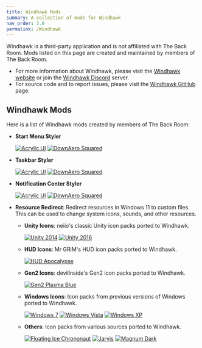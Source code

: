 ```yaml
---
title: Windhawk Mods
summary: A collection of mods for Windhawk
nav_order: 3.0
permalink: /Windhawk
---
```


Windhawk is a third-party application and is not affiliated with The Back Room. Mods listed on this page are created and maintained by members of The Back Room.
- For more information about Windhawk, please visit the [Windhawk website](https://windhawk.net) or join the [Windhawk Discord](https://discord.com/servers/windhawk-923944342991818753) server.
- For source code and to report issues, please visit the [Windhawk GitHub](https://github.com/ramensoftware/windhawk) page.

## Windhawk Mods
Here is a list of Windhawk mods created by members of The Back Room:

- **Start Menu Styler**

    [![Acrylic UI](https://img.shields.io/badge/Acrylic%20UI-black?style=for-the-badge&logo=codecrafters&logoColor=white&logoSize=auto&labelColor=blue&color=black&cacheSeconds=3600)](https://the-back-room.info/Windhawk/StartMenuStyler/AcrylicUI) 
    [![DownAero Squared](https://img.shields.io/badge/DownAero%20Squared-black?style=for-the-badge&logo=codecrafters&logoColor=white&logoSize=auto&labelColor=blue&color=black&cacheSeconds=3600)](https://the-back-room.info/Windhawk/StartMenuStyler/DownAeroSquared)

- **Taskbar Styler**

    [![Acrylic UI](https://img.shields.io/badge/Acrylic%20UI-black?style=for-the-badge&logo=codecrafters&logoColor=white&logoSize=auto&labelColor=blue&color=black&cacheSeconds=3600)](https://the-back-room.info/Windhawk/TaskbarStyler/AcrylicUI) 
    [![DownAero Squared](https://img.shields.io/badge/DownAero%20Squared-black?style=for-the-badge&logo=codecrafters&logoColor=white&logoSize=auto&labelColor=blue&color=black&cacheSeconds=3600)](https://the-back-room.info/Windhawk/TaskbarStyler/DownAeroSquared)

- **Notification Center Styler**

    [![Acrylic UI](https://img.shields.io/badge/Acrylic%20UI-black?style=for-the-badge&logo=codecrafters&logoColor=white&logoSize=auto&labelColor=blue&color=black&cacheSeconds=3600)](https://the-back-room.info/Windhawk/NotificationCenterStyler/AcrylicUI) 
    [![DownAero Squared](https://img.shields.io/badge/DownAero%20Squared-black?style=for-the-badge&logo=codecrafters&logoColor=white&logoSize=auto&labelColor=blue&color=black&cacheSeconds=3600)](https://the-back-room.info/Windhawk/NotificationCenterStyler/DownAeroSquared)

- **Resource Redirect**: Redirect resources in Windows 11 to custom files. This can be used to change system icons, sounds, and other resources.

    - **Unity Icons**: neiio's classic Unity icon packs ported to Windhawk.

        [![Unity 2014](https://img.shields.io/badge/Unity%202014-black?style=for-the-badge&logo=codecrafters&logoColor=white&logoSize=auto&labelColor=blue&color=black&cacheSeconds=3600)](https://the-back-room.info/Windhawk/ResourceRedirect/Unity2014) 
        [![Unity 2016](https://img.shields.io/badge/Unity%202016-black?style=for-the-badge&logo=codecrafters&logoColor=white&logoSize=auto&labelColor=blue&color=black&cacheSeconds=3600)](https://the-back-room.info/Windhawk/ResourceRedirect/Unity2016)

    - **HUD  Icons**: Mr GRiM's HUD icon packs ported to Windhawk.

        [![HUD Apocalypse](https://img.shields.io/badge/HUD%20Apocalypse-black?style=for-the-badge&logo=codecrafters&logoColor=white&logoSize=auto&labelColor=blue&color=black&cacheSeconds=3600)](https://the-back-room.info/Windhawk/ResourceRedirect/HUDApocalypse) 

    - **Gen2 Icons**: devillnside's Gen2 icon packs ported to Windhawk.

        [![Gen2 Plasma Blue](https://img.shields.io/badge/Gen2%20Plasma%20Blue-black?style=for-the-badge&logo=codecrafters&logoColor=white&logoSize=auto&labelColor=blue&color=black&cacheSeconds=3600)](https://the-back-room.info/Windhawk/ResourceRedirect/Gen2PlasmaBlue)

    - **Windows Icons**: Icon packs from previous versions of Windows ported to Windhawk.

        [![Windows 7](https://img.shields.io/badge/Windows%207-black?style=for-the-badge&logo=codecrafters&logoColor=white&logoSize=auto&labelColor=blue&color=black&cacheSeconds=3600)](https://the-back-room.info/Windhawk/ResourceRedirect/Windows7) 
        [![Windows Vista](https://img.shields.io/badge/Windows%20Vista-black?style=for-the-badge&logo=codecrafters&logoColor=white&logoSize=auto&labelColor=blue&color=black&cacheSeconds=3600)](https://the-back-room.info/Windhawk/ResourceRedirect/WindowsVista) 
        [![Windows XP](https://img.shields.io/badge/Windows%20XP-black?style=for-the-badge&logo=codecrafters&logoColor=white&logoSize=auto&labelColor=blue&color=black&cacheSeconds=3600)](https://the-back-room.info/Windhawk/ResourceRedirect/WindowsXP)

    - **Others**: Icon packs from various sources ported to Windhawk.

        [![Floating Ice Chrononaut](https://img.shields.io/badge/Floating%20Ice%20Chrononaut-black?style=for-the-badge&logo=codecrafters&logoColor=white&logoSize=auto&labelColor=blue&color=black&cacheSeconds=3600)](https://the-back-room.info/Windhawk/ResourceRedirect/FloatingIceChrononaut) 
        [![Jarvis](https://img.shields.io/badge/Jarvis-black?style=for-the-badge&logo=codecrafters&logoColor=white&logoSize=auto&labelColor=blue&color=black&cacheSeconds=3600)](https://the-back-room.info/Windhawk/ResourceRedirect/Jarvis) 
        [![Magnum Dark](https://img.shields.io/badge/Magnum%20Dark-black?style=for-the-badge&logo=codecrafters&logoColor=white&logoSize=auto&labelColor=blue&color=black&cacheSeconds=3600)](https://the-back-room.info/Windhawk/ResourceRedirect/MagnumDark)
